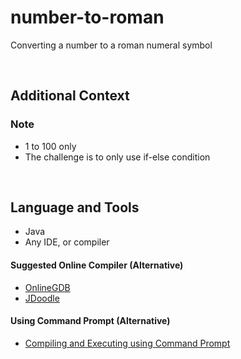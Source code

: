 # number-to-roman

Converting a number to a roman numeral symbol

<br>

## Additional Context

### Note

- 1 to 100 only
- The challenge is to only use if-else condition

<br>

## Language and Tools

- Java
- Any IDE, or compiler

#### Suggested Online Compiler (Alternative)

- <a href="https://www.onlinegdb.com">OnlineGDB</a>
- <a href="https://www.jdoodle.com">JDoodle</a>

#### Using Command Prompt (Alternative)

- <a href="https://github.com/rynrsts/number-to-roman/blob/main/command-prompt.md">Compiling and Executing using Command Prompt</a>
